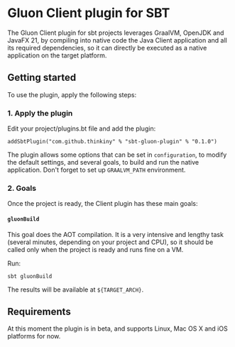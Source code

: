 # Gluon Client plugin for SBT

The Gluon Client plugin for sbt projects leverages GraalVM, OpenJDK and JavaFX 21,
by compiling into native code the Java Client application and all its required dependencies,
so it can directly be executed as a native application on the target platform.

## Getting started

To use the plugin, apply the following steps:

### 1. Apply the plugin

Edit your project/plugins.bt file and add the plugin:

    addSbtPlugin("com.github.thinkiny" % "sbt-gluon-plugin" % "0.1.0")

The plugin allows some options that can be set in `configuration`, to modify the default settings, and several goals, to build and run the native application.
Don't forget to set up `GRAALVM_PATH` environment.

### 2. Goals

Once the project is ready, the Client plugin has these main goals:

#### `gluonBuild`

This goal does the AOT compilation. It is a very intensive and lengthy task (several minutes, depending on your project and CPU), so it should be called only when the project is ready and runs fine on a VM.

Run:

    sbt gluonBuild

The results will be available at `${TARGET_ARCH}`.

## Requirements

At this moment the plugin is in beta, and supports Linux, Mac OS X and iOS platforms for now.

